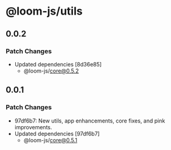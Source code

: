 # @loom-js/utils

## 0.0.2

### Patch Changes

-   Updated dependencies [8d36e85]
    -   @loom-js/core@0.5.2

## 0.0.1

### Patch Changes

-   97df6b7: New utils, app enhancements, core fixes, and pink improvements.
-   Updated dependencies [97df6b7]
    -   @loom-js/core@0.5.1

